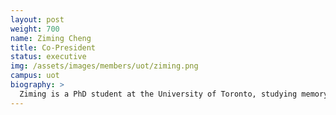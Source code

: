 ```yaml
---
layout: post
weight: 700
name: Ziming Cheng
title: Co-President
status: executive
img: /assets/images/members/uot/ziming.png
campus: uot
biography: >
  Ziming is a PhD student at the University of Toronto, studying memory and eye movement and how they change with aging.
---
```

